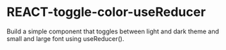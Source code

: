 # REACT-toggle-color-useReducer
Build a simple component that toggles between light and dark theme and small and large font using useReducer().
